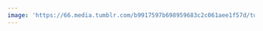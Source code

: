 ```yaml
---
image: 'https://66.media.tumblr.com/b9917597b698959683c2c061aee1f57d/tumblr_ofi61yzRLF1tbdx3so1_1280.jpg'
---
```

